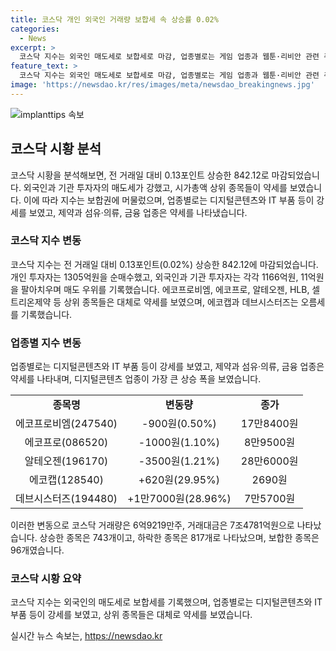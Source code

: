 ```yaml
---
title: 코스닥 개인 외국인 거래량 보합세 속 상승률 0.02%
categories:
  - News
excerpt: >
  코스닥 지수는 외국인 매도세로 보합세로 마감, 업종별로는 게임 업종과 웹툰·리비안 관련 주가가 상승. 시가총액 상위 종목들은 약세를 보였으며, 디지털콘텐츠와 IT 부품 업종은 강세를 보였다. 이날 거래량은 6억9219만주, 거래대금은 7조4781억원으로, 상한가 종목 1개 포함 743개 종목이 상승했고, 하한가 종목은 없었으며, 96개 종목은 보합권에 머물렀다.
feature_text: >
  코스닥 지수는 외국인 매도세로 보합세로 마감, 업종별로는 게임 업종과 웹툰·리비안 관련 주가가 상승. 시가총액 상위 종목들은 약세를 보였으며, 디지털콘텐츠와 IT 부품 업종은 강세를 보였다. 이날 거래량은 6억9219만주, 거래대금은 7조4781억원으로, 상한가 종목 1개 포함 743개 종목이 상승했고, 하한가 종목은 없었으며, 96개 종목은 보합권에 머물렀다.
image: 'https://newsdao.kr/res/images/meta/newsdao_breakingnews.jpg'
---
```


<p><img src="https://newsdao.kr/res/images/meta/newsdao_breakingnews.jpg" alt="implanttips 속보" /></p>

<h2 data-ke-size="size26">코스닥 시황 분석</h2>

<p data-ke-size="size16">코스닥 시황을 분석해보면, 전 거래일 대비 0.13포인트 상승한 842.12로 마감되었습니다. 외국인과 기관 투자자의 매도세가 강했고, 시가총액 상위 종목들이 약세를 보였습니다. 이에 따라 지수는 보합권에 머물렀으며, 업종별로는 디지털콘텐츠와 IT 부품 등이 강세를 보였고, 제약과 섬유·의류, 금융 업종은 약세를 나타냈습니다.</p>

<h3 data-ke-size="size24">코스닥 지수 변동</h3>

<p data-ke-size="size16">코스닥 지수는 전 거래일 대비 0.13포인트(0.02%) 상승한 842.12에 마감되었습니다. 개인 투자자는 1305억원을 순매수했고, 외국인과 기관 투자자는 각각 1166억원, 11억원을 팔아치우며 매도 우위를 기록했습니다. 에코프로비엠, 에코프로, 알테오젠, HLB, 셀트리온제약 등 상위 종목들은 대체로 약세를 보였으며, 에코캡과 데브시스터즈는 오름세를 기록했습니다.</p>

<h3 data-ke-size="size24">업종별 지수 변동</h3>

<p data-ke-size="size16">업종별로는 디지털콘텐츠와 IT 부품 등이 강세를 보였고, 제약과 섬유·의류, 금융 업종은 약세를 나타내며, 디지털콘텐츠 업종이 가장 큰 상승 폭을 보였습니다.</p>

<table>
    <tbody>
        <tr>
            <td style="text-align: center; height: 17px;"><b>종목명</b></td>
            <td style="text-align: center; height: 17px;"><b>변동량</b></td>
            <td style="text-align: center; height: 17px;"><b>종가</b></td>
        </tr>
        <tr>
            <td style="text-align: center; height: 17px;">에코프로비엠(247540)</td>
            <td style="text-align: center; height: 17px;">-900원(0.50%)</td>
            <td style="text-align: center; height: 17px;">17만8400원</td>
        </tr>
        <tr>
            <td style="text-align: center; height: 17px;">에코프로(086520)</td>
            <td style="text-align: center; height: 17px;">-1000원(1.10%)</td>
            <td style="text-align: center; height: 17px;">8만9500원</td>
        </tr>
        <tr>
            <td style="text-align: center; height: 17px;">알테오젠(196170)</td>
            <td style="text-align: center; height: 17px;">-3500원(1.21%)</td>
            <td style="text-align: center; height: 17px;">28만6000원</td>
        </tr>
        <tr>
            <td style="text-align: center; height: 17px;">에코캡(128540)</td>
            <td style="text-align: center; height: 17px;">+620원(29.95%)</td>
            <td style="text-align: center; height: 17px;">2690원</td>
        </tr>
        <tr>
            <td style="text-align: center; height: 17px;">데브시스터즈(194480)</td>
            <td style="text-align: center; height: 17px;">+1만7000원(28.96%)</td>
            <td style="text-align: center; height: 17px;">7만5700원</td>
        </tr>
    </tbody>
</table>

<p data-ke-size="size16">이러한 변동으로 코스닥 거래량은 6억9219만주, 거래대금은 7조4781억원으로 나타났습니다. 상승한 종목은 743개이고, 하락한 종목은 817개로 나타났으며, 보합한 종목은 96개였습니다.</p>

<h3 data-ke-size="size24">코스닥 시황 요약</h3>

<p data-ke-size="size16">코스닥 지수는 외국인의 매도세로 보합세를 기록했으며, 업종별로는 디지털콘텐츠와 IT 부품 등이 강세를 보였고, 상위 종목들은 대체로 약세를 보였습니다. </p>
실시간 뉴스 속보는, <a href="https://newsdao.kr" rel="dofollow">https://newsdao.kr</a>


